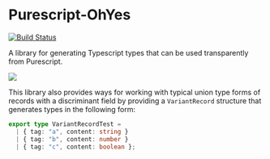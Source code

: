 # Purescript-OhYes

[![Build Status](https://travis-ci.org/justinwoo/purescript-ohyes.svg?branch=master)](https://travis-ci.org/justinwoo/purescript-ohyes)

A library for generating Typescript types that can be used transparently from Purescript.

![](http://i.imgur.com/ZlX0iGz.png)

This library also provides ways for working with typical union type forms of records with a discriminant field by providing a `VariantRecord` structure that generates types in the following form:

```ts
export type VariantRecordTest =
  | { tag: "a", content: string }
  | { tag: "b", content: number }
  | { tag: "c", content: boolean };
```
